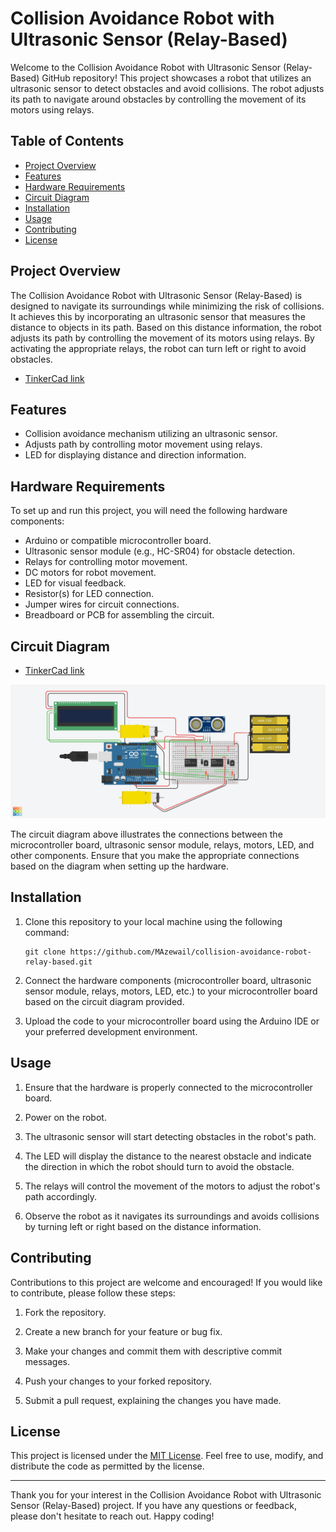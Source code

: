 # Collision Avoidance Robot with Ultrasonic Sensor (Relay-Based)

Welcome to the Collision Avoidance Robot with Ultrasonic Sensor (Relay-Based) GitHub repository! This project showcases a robot that utilizes an ultrasonic sensor to detect obstacles and avoid collisions. The robot adjusts its path to navigate around obstacles by controlling the movement of its motors using relays.

## Table of Contents

- [Project Overview](#project-overview)
- [Features](#features)
- [Hardware Requirements](#hardware-requirements)
- [Circuit Diagram](#circuit-diagram)
- [Installation](#installation)
- [Usage](#usage)
- [Contributing](#contributing)
- [License](#license)

## Project Overview

The Collision Avoidance Robot with Ultrasonic Sensor (Relay-Based) is designed to navigate its surroundings while minimizing the risk of collisions. It achieves this by incorporating an ultrasonic sensor that measures the distance to objects in its path. Based on this distance information, the robot adjusts its path by controlling the movement of its motors using relays. By activating the appropriate relays, the robot can turn left or right to avoid obstacles.

- [TinkerCad link](https://www.tinkercad.com/things/jWn3xKmINRg)

## Features

- Collision avoidance mechanism utilizing an ultrasonic sensor.
- Adjusts path by controlling motor movement using relays.
- LED for displaying distance and direction information.

## Hardware Requirements

To set up and run this project, you will need the following hardware components:

- Arduino or compatible microcontroller board.
- Ultrasonic sensor module (e.g., HC-SR04) for obstacle detection.
- Relays for controlling motor movement.
- DC motors for robot movement.
- LED for visual feedback.
- Resistor(s) for LED connection.
- Jumper wires for circuit connections.
- Breadboard or PCB for assembling the circuit.

## Circuit Diagram

- [TinkerCad link](https://www.tinkercad.com/things/jWn3xKmINRg)

![Circuit Diagram](https://github.com/MAzewail/Collision-Avoidance-Robot-Relay-Based/blob/main/2WD%20robot%20using%20relays.png)

The circuit diagram above illustrates the connections between the microcontroller board, ultrasonic sensor module, relays, motors, LED, and other components. Ensure that you make the appropriate connections based on the diagram when setting up the hardware.

## Installation

1. Clone this repository to your local machine using the following command:

   ```
   git clone https://github.com/MAzewail/collision-avoidance-robot-relay-based.git
   ```

1. Connect the hardware components (microcontroller board, ultrasonic sensor module, relays, motors, LED, etc.) to your microcontroller board based on the circuit diagram provided.

1. Upload the code to your microcontroller board using the Arduino IDE or your preferred development environment.

## Usage

1. Ensure that the hardware is properly connected to the microcontroller board.

1. Power on the robot.

1. The ultrasonic sensor will start detecting obstacles in the robot's path.

1. The LED will display the distance to the nearest obstacle and indicate the direction in which the robot should turn to avoid the obstacle.

1. The relays will control the movement of the motors to adjust the robot's path accordingly.

1. Observe the robot as it navigates its surroundings and avoids collisions by turning left or right based on the distance information.

## Contributing

Contributions to this project are welcome and encouraged! If you would like to contribute, please follow these steps:

1. Fork the repository.

1. Create a new branch for your feature or bug fix.

1. Make your changes and commit them with descriptive commit messages.

1. Push your changes to your forked repository.

1. Submit a pull request, explaining the changes you have made.

## License

This project is licensed under the [MIT License](LICENSE). Feel free to use, modify, and distribute the code as permitted by the license.

______________________________________________________________________

Thank you for your interest in the Collision Avoidance Robot with Ultrasonic Sensor (Relay-Based) project. If you have any questions or feedback, please don't hesitate to reach out. Happy coding!
